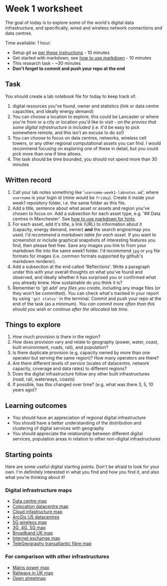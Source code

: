 # Week 1 worksheet
The goal of today is to explore some of the world's digital data infrastructure, and specifically, wired and wireless network connections and data centres.

Time available: 1 hour:

* Setup git as [per these instructions](git_repo_setup.md) - 10 minutes
* Get started with markdown, see [how to use markdown](https://www.markdownguide.org) - 10 minutes
* This research task - ~30 minutes
* **Don't forget to commit and push your repo at the end**

## Task
You should create a lab notebook file for today to keep track of:

1. digital resources you've found, owner and statistics (link or data centre capacities, and ideally energy demand)
2. You can choose a location to explore, this could be Lancaster or where you're from or a city or location you'd like to visit - *on the proviso that some digital infrastructure is included* (i.e. it'd be easy to pick somewhere remote, and this isn't an excuse to do so!)
3. You can choose to focus on data centres, networks, wireless cell towers, or any other regional computational assets you can find.  I would recommend focusing on exploring one of these in detail, but you could pick more than one if time allows.
4. The task should be time bounded, you should not spend more than 30 minutes

## Written record
1. Call your lab notes something like '`username-week1-labnotes.md`', where `username` is your login id (mine would be ``friday``).  Create it inside your week1 repository folder, i.e. the same folder as this file.
2. Add a title, sentence about what asset or assets and region you've chosen to focus on.  Add a subsection for each asset type, e.g. '## Data centres in Manchester'.  See [how to use markdown for hints](https://www.markdownguide.org).
3. For each asset, add it's title, a link (URL) to information about it (capacity, energy demand, owner) **and** the search engine/map you used.  *I'd recommend a markdown table for each asset.*  If you want to screenshot or include graphical snapshots of interesting features you find, then please feel free.  Save any images you link to from your markdown file into the same week1 folder.  I'd recommend `jpg` or `png` file formats for images (i.e. common formats supported by github's markdown renderer).
4. Add a subsection at the end called 'Reflections'.  Write a paragraph under this with your overall thoughts on what you've found and observed, and ideally whether it has surprised you or confirmed what you already knew.  How sustainable do you think it is?
5. Remember to 'git add' *any files you create*, including any image files (or they won't be committed).  You can check what's tracked in your report by using `'git status'` in the terminal.  Commit and push your repo at the end of the task (as a minimum).  *You can commit more often than this should you wish or continue after the allocated lab time.*

## Things to explore
1. How much provision is there in the region?
2. How does provision vary and relate to geography (power, water, coast, built environment, roads, rail), and population?
3. Is there duplicate provision (e.g. capacity owned by more than one operator but serving the same region)?  How many operators are there?
4. Are there different levels of service (scales of datacentre, network capacity, coverage and data rates) to different regions?
5. Does the digital infrastructure follow any other built infrastructures (road, rail, waterways, coasts)
6. If possible, has this changed over time? (e.g. what was there 3, 5, 10 years ago)?

## Learning outcomes
* You should have an appreciation of regional digital infrastructure
* You should have a better understanding of the distribution and clustering of digital services with geography
* You should appreciate the relationship between different digital services, population areas in relation to other non-digital infrastructures

## Starting points
Here are some useful digital starting points.  Don't be afraid to look for your own.  I'm definitely interested in what you find and how you find it, and also what you're thinking about it!

### Digital infrastructure maps
* [Data centre map](https://www.datacentermap.com)
* [Colocation datacentre map](https://www.colo-x.com/data-centre-database-map/)
* [Cloud infastructure map](https://www.cloudinfrastructuremap.com)
* [ArcGis US datacentres](https://analysis-1.maps.arcgis.com/apps/dashboards/abc6fbecb1904325bd734392f47a7850)
* [5G wireless map](https://www.nperf.com/en/map/5g)
* [3G, 4G, 5G map](https://www.nperf.com/en/map/GB/-/-/signal?ll=20&lg=0&zoom=3)
* [Broadband UK map](https://bidb.uk)
* [Internet exchange map](https://www.internetexchangemap.com)
* [TeleGeography transatlantic fibre map](https://www.submarinecablemap.com)

### For comparison with other infrastructures
* [Mains power map](https://openinframap.org/#11.15/54.003/-2.7458)
* [Railways in UK map](https://www.openrailwaymap.org)
* [Open streetmap](https://www.openstreetmap.org)